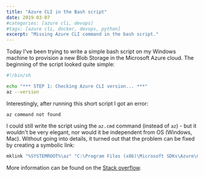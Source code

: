 ```yaml
---
title: "Azure CLI in the Bash script"
date: 2019-03-07
#categories: [azure cli, devops]
#tags: [azure cli, docker, devops, python]
excerpt: "Missing Azure CLI command in the bash script."
---
```


Today I've been trying to write a simple bash script on my Windows machine to provision a new Blob Storage in the Microsoft Azure cloud. The beginning of the script looked quite simple:

```bash
#!/bin/sh

echo "*** STEP 1: Checking Azure CLI version... ***"
az --version
```

Interestingly, after running this short script I got an error:

```az command not found```

I could still write the script using the `az.cmd` command (instead of `az`) - but it wouldn't be very elegant, nor would it be independent from OS (Windows, Mac). Without going into details, it turned out that the problem can be fixed by creating a symbolic link:

```bash
mklink "%SYSTEMROOT%\az" "C:\Program Files (x86)\Microsoft SDKs\Azure\CLI2\wbin\az.cmd"
```

More information can be found on the [Stack overflow](https://stackoverflow.com/questions/42972086/azure-cli-in-git-bash).